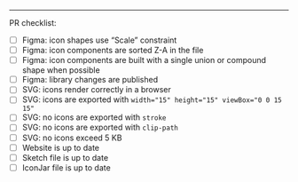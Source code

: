 ---

PR checklist:

- [ ] Figma: icon shapes use “Scale” constraint
- [ ] Figma: icon components are sorted Z-A in the file
- [ ] Figma: icon components are built with a single union or compound shape when possible
- [ ] Figma: library changes are published
- [ ] SVG: icons render correctly in a browser
- [ ] SVG: icons are exported with `width="15" height="15" viewBox="0 0 15 15"`
- [ ] SVG: no icons are exported with `stroke`
- [ ] SVG: no icons are exported with `clip-path`
- [ ] SVG: no icons exceed 5 KB
- [ ] Website is up to date
- [ ] Sketch file is up to date
- [ ] IconJar file is up to date
